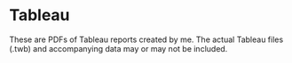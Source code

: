 # Tableau

These are PDFs of Tableau reports created by me. The actual Tableau files (.twb) and accompanying data may or may not be included.
